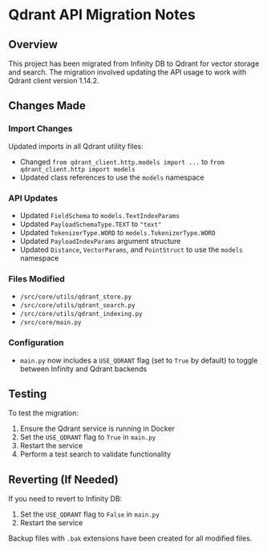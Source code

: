 # Qdrant API Migration Notes

## Overview
This project has been migrated from Infinity DB to Qdrant for vector storage and search. The migration involved updating the API usage to work with Qdrant client version 1.14.2.

## Changes Made

### Import Changes
Updated imports in all Qdrant utility files:
- Changed `from qdrant_client.http.models import ...` to `from qdrant_client.http import models`
- Updated class references to use the `models` namespace

### API Updates
- Updated `FieldSchema` to `models.TextIndexParams`
- Updated `PayloadSchemaType.TEXT` to `"text"`
- Updated `TokenizerType.WORD` to `models.TokenizerType.WORD`
- Updated `PayloadIndexParams` argument structure
- Updated `Distance`, `VectorParams`, and `PointStruct` to use the `models` namespace

### Files Modified
- `/src/core/utils/qdrant_store.py`
- `/src/core/utils/qdrant_search.py`
- `/src/core/utils/qdrant_indexing.py`
- `/src/core/main.py`

### Configuration
- `main.py` now includes a `USE_QDRANT` flag (set to `True` by default) to toggle between Infinity and Qdrant backends

## Testing
To test the migration:
1. Ensure the Qdrant service is running in Docker
2. Set the `USE_QDRANT` flag to `True` in `main.py`
3. Restart the service
4. Perform a test search to validate functionality

## Reverting (If Needed)
If you need to revert to Infinity DB:
1. Set the `USE_QDRANT` flag to `False` in `main.py`
2. Restart the service

Backup files with `.bak` extensions have been created for all modified files.
